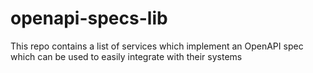 # openapi-specs-lib
This repo contains a list of services which implement an OpenAPI spec which can be used to easily integrate with their systems
